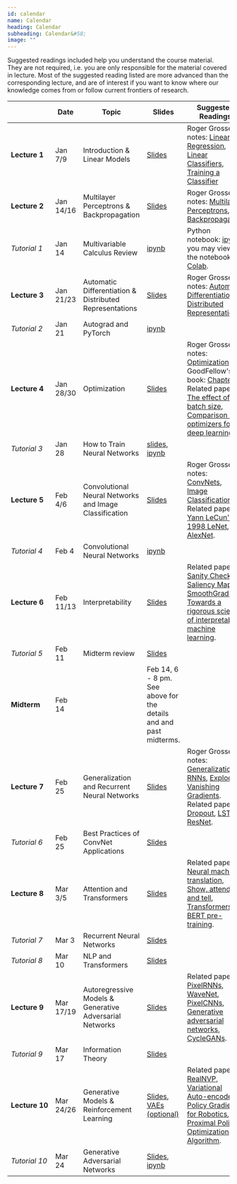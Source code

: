 ```yaml
---
id: calendar
name: Calendar
heading: Calendar
subheading: Calendar&#58;
image: ""
---
```


Suggested readings included help you understand the course material. They are not required, i.e. you are only responsible for the material covered in lecture. Most of the suggested reading listed are more advanced than the corresponding lecture, and are of interest if you want to know where our knowledge comes from or follow current frontiers of research.

|       | Date    | Topic                  | Slides  | Suggested Readings 
|-------|----|------------------------|---------|------------------------------------------
| **Lecture&nbsp;1**| Jan 7/9    | Introduction & Linear Models | [Slides](/assets/slides/lec01.pdf)  | Roger Grosse's notes: [Linear Regression](/assets/readings/L01a.pdf), [Linear Classifiers](/assets/readings/L01b.pdf), [Training a Classifier](/assets/readings/L01c.pdf)
| **Lecture&nbsp;2**| Jan 14/16  | Multilayer Perceptrons & Backpropagation |  [Slides](/assets/slides/lec02.pdf)  | Roger Grosse's notes: [Multilayer Perceptrons](/assets/readings/L02a.pdf), [Backpropagation](/assets/readings/L02b.pdf)
| *Tutorial&nbsp;1* | Jan 14  | Multivariable Calculus Review  | [ipynb](/assets/tutorials/calc_intro_corrections.ipynb)  | Python notebook: [ipynb](/assets/tutorials/calc_intro_corrections.ipynb), you may view the notebook via [Colab](https://colab.research.google.com/).
| **Lecture&nbsp;3**| Jan 21/23  | Automatic Differentiation & Distributed Representations |  [Slides](/assets/slides/lec03.pdf)  | Roger Grosse's notes: [Automatic Differentiation](/assets/readings/L03a.pdf), [Distributed Representations](/assets/readings/L03b.pdf)
| *Tutorial&nbsp;2* | Jan 21  | Autograd and PyTorch  | [ipynb](/assets/tutorials/autograd_tutorial.ipynb)  | 
| **Lecture&nbsp;4**| Jan 28/30  | Optimization |  [Slides](/assets/slides/lec04.pdf)  | Roger Grosse's notes: [Optimization](/assets/readings/L04.pdf). Ian GoodFellow's book: [Chapter 8](https://www.deeplearningbook.org/contents/optimization.html). Related papers: [The effect of batch size](http://www.jmlr.org/papers/volume20/18-789/18-789.pdf), [Comparison of optimizers for deep learning](https://arxiv.org/pdf/1910.05446.pdf).
| *Tutorial&nbsp;3* | Jan 28  | How to Train Neural Networks  | [slides](https://docs.google.com/presentation/d/1IFiD7w_vhvDIxOww8x8t_dSwRfTJ9n8vowfjkf_O-Sc/edit#slide=id.p), [ipynb](https://colab.research.google.com/drive/1FOtRNZNXjZPbocvvSbYbb-R0EySYy9EM)  | 
| **Lecture&nbsp;5** | Feb 4/6  | Convolutional Neural Networks and Image Classification  | [Slides](/assets/slides/lec05.pdf)  | Roger Grosse's notes: [ConvNets](/assets/readings/L05a.pdf), [Image Classification](/assets/readings/L05b.pdf). Related papers: [Yann LeCun's 1998 LeNet](https://cs.nyu.edu/~yann/2010f-G22-2565-001/diglib/lecun-98.pdf), [AlexNet](https://papers.nips.cc/paper/4824-imagenet-classification-with-deep-convolutional-neural-networks.pdf). 
| *Tutorial&nbsp;4* | Feb 4  | Convolutional Neural Networks  | [ipynb](https://colab.research.google.com/drive/1sZWrtmHnJPz4p_YOIHbYryrQhsO4DOMD#scrollTo=9OJg-zlR-af2)  | 
| **Lecture&nbsp;6** | Feb 11/13  | Interpretability  | [Slides](/assets/slides/lec06.pdf)  | Related papers: [Sanity Check for Saliency Maps](http://papers.nips.cc/paper/8160-sanity-checks-for-saliency-maps.pdf), [SmoothGrad](https://arxiv.org/pdf/1706.03825.pdf), [Towards a rigorous science of interpretable machine learning](https://arxiv.org/pdf/1702.08608.pdf). 
| *Tutorial&nbsp;5* | Feb 11  | Midterm review  | [Slides](/assets/tutorials/midterm_review.pdf)  | 
| **Midterm** | Feb 14  |   | Feb 14, 6 - 8 pm. See above for the details and and past midterms.  | 
| **Lecture&nbsp;7** | Feb 25  | Generalization and Recurrent Neural Networks  | [Slides](/assets/slides/lec07.pdf)  | Roger Grosse's notes: [Generalization](/assets/readings/L07a.pdf), [RNNs](/assets/readings/L07b.pdf), [Exploding Vanishing Gradients](/assets/readings/L07c.pdf). Related papers: [Dropout](http://www.jmlr.org/papers/volume15/srivastava14a/srivastava14a.pdf?utm_content=buffer79b43&utm_medium=social&utm_source=twitter.com&utm_campaign=buffer), [LSTM](https://www.bioinf.jku.at/publications/older/2604.pdf), [ResNet](https://arxiv.org/abs/1512.03385). 
| *Tutorial&nbsp;6* | Feb 25  | Best Practices of ConvNet Applications  | [Slides](/assets/tutorials/convnet_application.pdf)  | 
| **Lecture&nbsp;8** | Mar 3/5  | Attention and Transformers  | [Slides](/assets/slides/lec08.pdf)  | Related papers: [Neural machine translation](https://arxiv.org/pdf/1409.0473), [Show, attend and tell](https://arxiv.org/abs/1502.03044), [Transformers](https://papers.nips.cc/paper/7181-attention-is-all-you-need.pdf), [BERT pre-training](https://arxiv.org/pdf/1810.04805.pdf). 
| *Tutorial&nbsp;7* | Mar 3  | Recurrent Neural Networks  | [Slides](/assets/tutorials/tut7_final.ipynb)  | 
| *Tutorial&nbsp;8* | Mar 10  | NLP and Transformers  | [Slides](/assets/tutorials/tut8_nlp.pdf)  | 
| **Lecture&nbsp;9** | Mar 17/19  | Autoregressive Models & Generative Adversarial Networks  | [Slides](/assets/slides/lec09.pdf)  | Related papers: [PixelRNNs](https://arxiv.org/abs/1601.06759), [WaveNet](https://arxiv.org/abs/1609.03499), [PixelCNNs](https://arxiv.org/abs/1606.05328), [Generative adversarial networks](http://papers.nips.cc/paper/5423-generative-adversarial-nets.pdf), [CycleGANs](http://openaccess.thecvf.com/content_ICCV_2017/papers/Zhu_Unpaired_Image-To-Image_Translation_ICCV_2017_paper.pdf). 
| *Tutorial&nbsp;9* | Mar 17  | Information Theory  | [Slides](/assets/tutorials/tut09_infotheory.pdf)  | 
| **Lecture&nbsp;10** | Mar 24/26  | Generative Models & Reinforcement Learning | [Slides](/assets/slides/lec10.pdf), [VAEs (optional)](/assets/slides/lec10a.pdf)  | Related papers: [RealNVP](https://arxiv.org/abs/1605.08803), [Variational Auto-encoder](https://arxiv.org/abs/1312.6114), [Policy Gradients for Robotics](https://people.eecs.berkeley.edu/~pabbeel/cs287-fa09/readings/PetersSchaal-policy-gradient-for-robotics_IROS2006.pdf), [Proximal Policy Optimization Algorithm](https://arxiv.org/pdf/1707.06347.pdf). 
| *Tutorial&nbsp;10* | Mar 24  | Generative Adversarial Networks  | [Slides](/assets/tutorials/tut10_gans.pdf), [ipynb](/assets/tutorials/tut10_gans.ipynb)  | 
